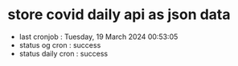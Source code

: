 # store covid daily api as json data

- last cronjob : Tuesday, 19 March 2024 00:53:05
- status og cron : success
- status daily cron : success
      
      